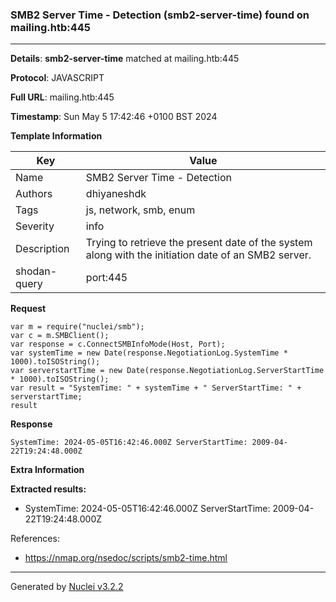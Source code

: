 ### SMB2 Server Time - Detection (smb2-server-time) found on mailing.htb:445

----
**Details**: **smb2-server-time** matched at mailing.htb:445

**Protocol**: JAVASCRIPT

**Full URL**: mailing.htb:445

**Timestamp**: Sun May 5 17:42:46 +0100 BST 2024

**Template Information**

| Key | Value |
| --- | --- |
| Name | SMB2 Server Time - Detection |
| Authors | dhiyaneshdk |
| Tags | js, network, smb, enum |
| Severity | info |
| Description | Trying to retrieve the present date of the system along with the initiation date of an SMB2 server.<br> |
| shodan-query | port:445 |

**Request**
```http
var m = require("nuclei/smb");
var c = m.SMBClient();
var response = c.ConnectSMBInfoMode(Host, Port);
var systemTime = new Date(response.NegotiationLog.SystemTime * 1000).toISOString();
var serverstartTime = new Date(response.NegotiationLog.ServerStartTime * 1000).toISOString();
var result = "SystemTime: " + systemTime + " ServerStartTime: " + serverstartTime;
result
```

**Response**
```http
SystemTime: 2024-05-05T16:42:46.000Z ServerStartTime: 2009-04-22T19:24:48.000Z
```

**Extra Information**

**Extracted results:**

- SystemTime: 2024-05-05T16:42:46.000Z ServerStartTime: 2009-04-22T19:24:48.000Z


References: 
- https://nmap.org/nsedoc/scripts/smb2-time.html

----

Generated by [Nuclei v3.2.2](https://github.com/projectdiscovery/nuclei)